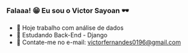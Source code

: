 ### Falaaa! 😁 Eu sou o Victor Sayoan 🕶

- 🔭 Hoje trabalho com análise de dados
- 🌱 Estudando Back-End - Django
- 📧 Contate-me no e-mail: victorfernandes0196@gmail.com
